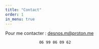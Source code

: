 ```yaml
---
title: "Contact"
order: 1
in_menu: true
---
```

Pour me contacter : [desnos.m@proton.me](mailto:desnos.m@proton.me)

                   06 99 06 09 62 